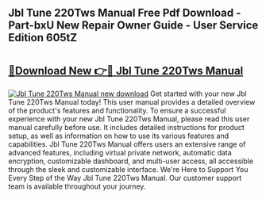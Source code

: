 ## Jbl Tune 220Tws Manual Free Pdf Download - Part-bxU New Repair Owner Guide - User Service Edition 605tZ

# <h2><a href="http://cf2476.oget.top/?id=Jbl+Tune+220Tws+Manual">🔗Download New 👉🔴 Jbl Tune 220Tws Manual</a></h2>

[![Jbl Tune 220Tws Manual new download](https://i.imgur.com/5g1atiW.png)](http://cf2476.oget.top/?id=Jbl+Tune+220Tws+Manual)
Get started with your new Jbl Tune 220Tws Manual today! This user manual provides a detailed overview of the product's features and functionality. To ensure a successful experience with your new Jbl Tune 220Tws Manual, please read this user manual carefully before use. It includes detailed instructions for product setup, as well as information on how to use its various features and capabilities. Jbl Tune 220Tws Manual offers users an extensive range of advanced features, including virtual private network, automatic data encryption, customizable dashboard, and multi-user access, all accessible through the sleek and customizable interface. We're Here to Support You Every Step of the Way Jbl Tune 220Tws Manual. Our customer support team is available throughout your journey.
